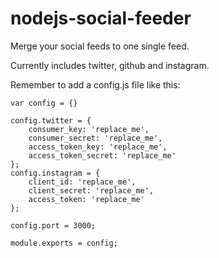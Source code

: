 nodejs-social-feeder
====================

Merge your social feeds to one single feed. 

Currently includes twitter, github and instagram.

Remember to add a config.js file like this:

	var config = {}

	config.twitter = {
		consumer_key: 'replace_me',
		consumer_secret: 'replace_me',
		access_token_key: 'replace_me',
		access_token_secret: 'replace_me'
	};
	config.instagram = {
		client_id: 'replace_me',
		client_secret: 'replace_me',
		access_token: 'replace_me'
	};

	config.port = 3000;

	module.exports = config;